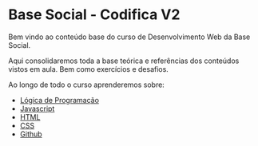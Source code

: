 # Base Social - Codifica V2

Bem vindo ao conteúdo base do curso de Desenvolvimento Web da Base Social.

Aqui consolidaremos toda a base teórica e referências dos conteúdos vistos em aula. Bem como exercícios e desafios.

Ao longo de todo o curso aprenderemos sobre:

* [Lógica de Programação](0_logica_de_programacao/README.md)
* [Javascript](1_javascript/README.md)
* [HTML](2_html/README.md)
* [CSS](3_css/README.md)
* [Github](4_github/README.md)
